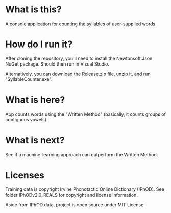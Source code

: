 # What is this?

A console application for counting the syllables of user-supplied words.

# How do I run it?

After cloning the repository, you'll need to install the Newtonsoft.Json NuGet package.  Should then run in Visual Studio.

Alternatively, you can download the Release.zip file, unzip it, and run "SyllableCounter.exe".

# What is here? 

App counts words using the "Written Method" (basically, it counts groups of contiguous vowels).

# What is next?

See if a machine-learning approach can outperform the Written Method.

# Licenses

Training data is copyright Irvine Phonotactic Online Dictionary (IPhOD).  See folder IPhODv2.0_REALS for copyright and license information.  

Aside from IPhOD data, project is open source under MIT License.
